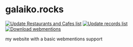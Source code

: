 # galaiko.rocks

[![Update Restaurants and Cafes list](https://github.com/ngalaiko/blog/actions/workflows/restaurants_and_cafes.yaml/badge.svg)](https://github.com/ngalaiko/blog/actions/workflows/restaurants_and_cafes.yaml)
[![Update records list](https://github.com/ngalaiko/blog/actions/workflows/records.yaml/badge.svg)](https://github.com/ngalaiko/blog/actions/workflows/records.yaml)
[![Download webmentions](https://github.com/ngalaiko/galaiko.rocks/actions/workflows/download-webmentions.yaml/badge.svg)](https://github.com/ngalaiko/galaiko.rocks/actions/workflows/download-webmentions.yaml)

my website with a basic webmentions support
